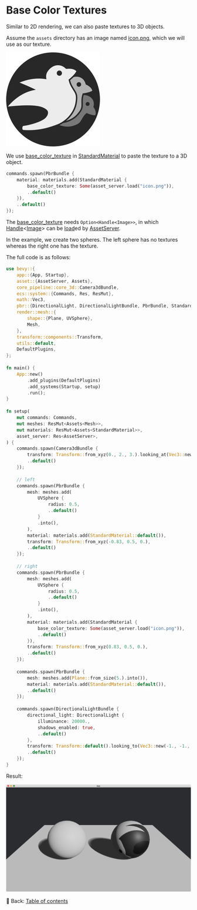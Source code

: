 # Base Color Textures

Similar to 2D rendering, we can also paste textures to 3D objects.

Assume the `assets` directory has an image named [icon.png](https://github.com/bevyengine/bevy/blob/main/assets/branding/icon.png), which we will use as our texture.

![A Texture](https://github.com/bevyengine/bevy/blob/main/assets/branding/icon.png?raw=true)

We use [base_color_texture](https://docs.rs/bevy/latest/bevy/pbr/struct.StandardMaterial.html#structfield.base_color_texture) in [StandardMaterial](https://docs.rs/bevy/latest/bevy/pbr/struct.StandardMaterial.html) to paste the texture to a 3D object.

```rust
commands.spawn(PbrBundle {
    material: materials.add(StandardMaterial {
        base_color_texture: Some(asset_server.load("icon.png")),
        ..default()
    }),
    ..default()
});
```

The [base_color_texture](https://docs.rs/bevy/latest/bevy/pbr/struct.StandardMaterial.html#structfield.base_color_texture) needs `Option<Handle<Image>>`, in which [Handle](https://docs.rs/bevy/latest/bevy/asset/enum.Handle.html)<[Image](https://docs.rs/bevy/latest/bevy/render/texture/struct.Image.html)> can be [load](https://docs.rs/bevy/latest/bevy/asset/struct.AssetServer.html#method.load)ed by [AssetServer](https://docs.rs/bevy/latest/bevy/asset/struct.AssetServer.html).

In the example, we create two spheres.
The left sphere has no textures whereas the right one has the texture.

The full code is as follows:

```rust
use bevy::{
    app::{App, Startup},
    asset::{AssetServer, Assets},
    core_pipeline::core_3d::Camera3dBundle,
    ecs::system::{Commands, Res, ResMut},
    math::Vec3,
    pbr::{DirectionalLight, DirectionalLightBundle, PbrBundle, StandardMaterial},
    render::mesh::{
        shape::{Plane, UVSphere},
        Mesh,
    },
    transform::components::Transform,
    utils::default,
    DefaultPlugins,
};

fn main() {
    App::new()
        .add_plugins(DefaultPlugins)
        .add_systems(Startup, setup)
        .run();
}

fn setup(
    mut commands: Commands,
    mut meshes: ResMut<Assets<Mesh>>,
    mut materials: ResMut<Assets<StandardMaterial>>,
    asset_server: Res<AssetServer>,
) {
    commands.spawn(Camera3dBundle {
        transform: Transform::from_xyz(0., 2., 3.).looking_at(Vec3::new(0., 0.5, 0.), Vec3::Y),
        ..default()
    });

    // left
    commands.spawn(PbrBundle {
        mesh: meshes.add(
            UVSphere {
                radius: 0.5,
                ..default()
            }
            .into(),
        ),
        material: materials.add(StandardMaterial::default()),
        transform: Transform::from_xyz(-0.83, 0.5, 0.),
        ..default()
    });

    // right
    commands.spawn(PbrBundle {
        mesh: meshes.add(
            UVSphere {
                radius: 0.5,
                ..default()
            }
            .into(),
        ),
        material: materials.add(StandardMaterial {
            base_color_texture: Some(asset_server.load("icon.png")),
            ..default()
        }),
        transform: Transform::from_xyz(0.83, 0.5, 0.),
        ..default()
    });

    commands.spawn(PbrBundle {
        mesh: meshes.add(Plane::from_size(5.).into()),
        material: materials.add(StandardMaterial::default()),
        ..default()
    });

    commands.spawn(DirectionalLightBundle {
        directional_light: DirectionalLight {
            illuminance: 20000.,
            shadows_enabled: true,
            ..default()
        },
        transform: Transform::default().looking_to(Vec3::new(-1., -1., -1.), Vec3::Y),
        ..default()
    });
}
```

Result:

![Base Color Textures](./pic/base_color_textures.png)

<!-- :arrow_right:  Next:  -->

:blue_book: Back: [Table of contents](./../README.md)
